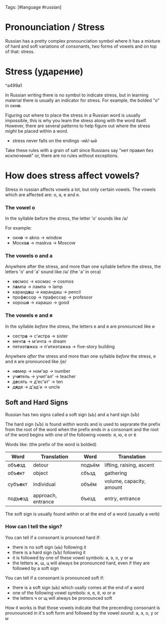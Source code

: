 Tags: [#language #russian]

# Pronounciation / Stress

Russian has a pretty complex pronounciation symbol where it has a mixture of hard and soft variations of consonants, two forms of vowels and on top of that: stress.

# Stress (удар*е*ние)
^a499a1

In Russian writing there is no symbol to indicate stress, but in learning material there is usually an indicator for stress. For example, the bolded "o" in oкн**o**.

Figuring out where to place the stress in a Russian word is usually impossible, this is why you learn the stress along with the word itself. However, there are several patterns to help figure out where the stress *might* be placed within a word.

- stress never falls on the endings -ий/-ый

Take these rules with a grain of salt since Russians say "нет правил без исключений" or, there are no rules without exceptions.

# How does stress affect vowels?

Stress in russian affects vowels a lot, but only certain vowels. The vowels which are affected are: o, a, e and я.

### The vowel o

In the syllable before the stress, the letter 'o' sounds like /a/

For example:

- oкн**o** -> akno -> window
- Москв**a** -> maskva -> Moscow

### The vowels o and a

Anywhere after the stress, and more than one syllable before the stress, the letters 'o' and 'a' sound like /ə/ (the 'a' in orca)

- к**o**смос -> космəс -> cosmos
- л**a**мпа -> лампə -> lamp
- каранд**a**ш -> кəрандаш -> pencil
- проф**e**ссор -> прафессəр -> professor
- хорош**o** -> хəрашо -> good

### The vowels e and я

In the syllable *before* the stress, the letters e and я are pronounced like и

- сестр**a** -> с'истра -> sister
- мечт**a** -> м'ичта -> dream
- пятиэт**a**жка -> п'итиэтажка -> five-story building

Anywhere *after* the stress and more than one syllable *before* the stress, e and я are pronounced like /je/

- н**o**мер -> ном'əр -> number
- уч**и**тель -> учит'əл' -> teacher
- д**e**сять -> д'ес'əт' -> ten
- д**я**дя -> д'ад'ə -> uncle

## Soft and Hard Signs

Russian has two signs called a soft sign (ьЬ) and a hard sign (ъЪ)

The hard sign (ъЪ) is found *within* words and is used to seprarate the prefix from the root of the word when the prefix ends in a consonant and the root of the word begins with one of the following vowels: я, ю, e or ё

Words like: (the prefix of the word is bolded)

|Word|Translation|Word|Translation|
|-|-|-|-|
|объ**е**зд|detour|подъём|lifting, raising, ascent|
|объ**е**кт|object|сбъзд|gathering|
|субъ**е**кт|individual|объём|volume, capacity, amount|
|подъ**е**зд|approach, entrance|бъезд|entry, entrance|

The soft sign is usually found *within* or at the end of a word (usually a verb)

### How can I tell the sign?

You can tell if a consonant is prounced hard if:

- there is no soft sign (ьЬ) following it
- there is a hard sign (ъЪ) following it
- it is followed by one of these vowel symbols: a, э, o, y or ы
- the letters ж, ш, ц will always be pronounced hard, even if they are followed by a soft sign

You can tell if a consonant is pronounced soft if:

- there is a soft sign (ьЬ) which usally comes at the end of a word
- one of the following vowel symbols: я, е, ё, ю or и
- the letters ч or щ will always be pronounced soft

How it works is that those vowels indicate that the precending consonant is prounounced in it's soft form and followed by the vowel *sound*: a, э, o, y or ы
